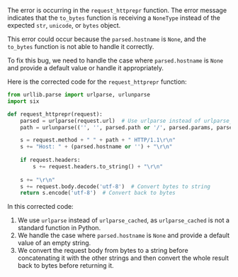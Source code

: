 The error is occurring in the `request_httprepr` function. The error message indicates that the `to_bytes` function is receiving a `NoneType` instead of the expected `str`, `unicode`, or `bytes` object.

This error could occur because the `parsed.hostname` is `None`, and the `to_bytes` function is not able to handle it correctly.

To fix this bug, we need to handle the case where `parsed.hostname` is `None` and provide a default value or handle it appropriately.

Here is the corrected code for the `request_httprepr` function:

```python
from urllib.parse import urlparse, urlunparse
import six

def request_httprepr(request):
    parsed = urlparse(request.url)  # Use urlparse instead of urlparse_cached
    path = urlunparse(('', '', parsed.path or '/', parsed.params, parsed.query, ''))

    s = request.method + " " + path + " HTTP/1.1\r\n"
    s += "Host: " + (parsed.hostname or '') + "\r\n"
    
    if request.headers:
        s += request.headers.to_string() + "\r\n"
    
    s += "\r\n"
    s += request.body.decode('utf-8')  # Convert bytes to string
    return s.encode('utf-8')  # Convert back to bytes
```

In this corrected code:
1. We use `urlparse` instead of `urlparse_cached`, as `urlparse_cached` is not a standard function in Python.
2. We handle the case where `parsed.hostname` is `None` and provide a default value of an empty string.
3. We convert the request body from bytes to a string before concatenating it with the other strings and then convert the whole result back to bytes before returning it.